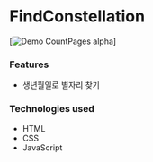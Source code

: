 # FindConstellation
[![Demo CountPages alpha](https://media.giphy.com/media/hsmZL1SfsiXJ75WQcn/giphy.gif)]

### Features
- 생년월일로 별자리 찾기

### Technologies used
- HTML
- CSS
- JavaScript
